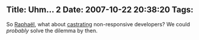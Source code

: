 Title: Uhm... 2
Date: 2007-10-22 20:38:20
Tags: 
---
So <a href="http://www.ouaza.com/wp/2007/10/12/the-dsa-dilemma/" target="_blank">Raphaël</a>, what about <a href="http://www.geocities.com/sherrylanina/Castration.html" target="_blank">castrating</a> non-responsive developers? We could <em>probably</em> solve the dilemma by then.
